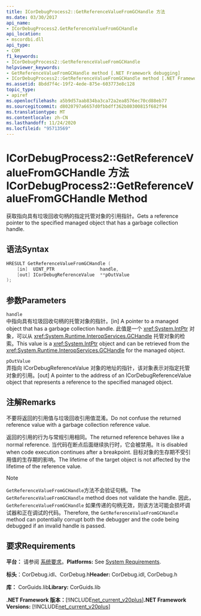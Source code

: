 ```yaml
---
title: ICorDebugProcess2::GetReferenceValueFromGCHandle 方法
ms.date: 03/30/2017
api_name:
- ICorDebugProcess2.GetReferenceValueFromGCHandle
api_location:
- mscordbi.dll
api_type:
- COM
f1_keywords:
- ICorDebugProcess2::GetReferenceValueFromGCHandle
helpviewer_keywords:
- GetReferenceValueFromGCHandle method [.NET Framework debugging]
- ICorDebugProcess2::GetReferenceValueFromGCHandle method [.NET Framework debugging]
ms.assetid: 8bdd7f4c-19f2-4ede-875e-603773e8c128
topic_type:
- apiref
ms.openlocfilehash: a5b9d57aab834ba3ca72a2ea8576ec70cd88eb77
ms.sourcegitcommit: d8020797a6657d0fbbdff362b80300815f682f94
ms.translationtype: MT
ms.contentlocale: zh-CN
ms.lasthandoff: 11/24/2020
ms.locfileid: "95713569"
---
```

# <a name="icordebugprocess2getreferencevaluefromgchandle-method"></a><span data-ttu-id="92ef4-102">ICorDebugProcess2::GetReferenceValueFromGCHandle 方法</span><span class="sxs-lookup"><span data-stu-id="92ef4-102">ICorDebugProcess2::GetReferenceValueFromGCHandle Method</span></span>

<span data-ttu-id="92ef4-103">获取指向具有垃圾回收句柄的指定托管对象的引用指针。</span><span class="sxs-lookup"><span data-stu-id="92ef4-103">Gets a reference pointer to the specified managed object that has a garbage collection handle.</span></span>  
  
## <a name="syntax"></a><span data-ttu-id="92ef4-104">语法</span><span class="sxs-lookup"><span data-stu-id="92ef4-104">Syntax</span></span>  
  
```cpp  
HRESULT GetReferenceValueFromGCHandle (  
    [in]  UINT_PTR                 handle,  
    [out] ICorDebugReferenceValue  **pOutValue  
);  
```  
  
## <a name="parameters"></a><span data-ttu-id="92ef4-105">参数</span><span class="sxs-lookup"><span data-stu-id="92ef4-105">Parameters</span></span>  

 `handle`  
 <span data-ttu-id="92ef4-106">中指向具有垃圾回收句柄的托管对象的指针。</span><span class="sxs-lookup"><span data-stu-id="92ef4-106">[in] A pointer to a managed object that has a garbage collection handle.</span></span> <span data-ttu-id="92ef4-107">此值是一个 <xref:System.IntPtr> 对象，可以从 <xref:System.Runtime.InteropServices.GCHandle> 托管对象的检索。</span><span class="sxs-lookup"><span data-stu-id="92ef4-107">This value is a <xref:System.IntPtr> object and can be retrieved from the <xref:System.Runtime.InteropServices.GCHandle> for the managed object.</span></span>  
  
 `pOutValue`  
 <span data-ttu-id="92ef4-108">弄指向 ICorDebugReferenceValue 对象的地址的指针，该对象表示对指定托管对象的引用。</span><span class="sxs-lookup"><span data-stu-id="92ef4-108">[out] A pointer to the address of an ICorDebugReferenceValue object that represents a reference to the specified managed object.</span></span>  
  
## <a name="remarks"></a><span data-ttu-id="92ef4-109">注解</span><span class="sxs-lookup"><span data-stu-id="92ef4-109">Remarks</span></span>  

 <span data-ttu-id="92ef4-110">不要将返回的引用值与垃圾回收引用值混淆。</span><span class="sxs-lookup"><span data-stu-id="92ef4-110">Do not confuse the returned reference value with a garbage collection reference value.</span></span>  
  
 <span data-ttu-id="92ef4-111">返回的引用的行为与常规引用相同。</span><span class="sxs-lookup"><span data-stu-id="92ef4-111">The returned reference behaves like a normal reference.</span></span> <span data-ttu-id="92ef4-112">当代码在断点后面继续执行时，它会被禁用。</span><span class="sxs-lookup"><span data-stu-id="92ef4-112">It is disabled when code execution continues after a breakpoint.</span></span> <span data-ttu-id="92ef4-113">目标对象的生存期不受引用值的生存期的影响。</span><span class="sxs-lookup"><span data-stu-id="92ef4-113">The lifetime of the target object is not affected by the lifetime of the reference value.</span></span>  
  
> [!NOTE]
> <span data-ttu-id="92ef4-114">`GetReferenceValueFromGCHandle`方法不会验证句柄。</span><span class="sxs-lookup"><span data-stu-id="92ef4-114">The `GetReferenceValueFromGCHandle` method does not validate the handle.</span></span> <span data-ttu-id="92ef4-115">因此， `GetReferenceValueFromGCHandle` 如果传递的句柄无效，则该方法可能会损坏调试器和正在调试的代码。</span><span class="sxs-lookup"><span data-stu-id="92ef4-115">Therefore, the `GetReferenceValueFromGCHandle` method can potentially corrupt both the debugger and the code being debugged if an invalid handle is passed.</span></span>  
  
## <a name="requirements"></a><span data-ttu-id="92ef4-116">要求</span><span class="sxs-lookup"><span data-stu-id="92ef4-116">Requirements</span></span>  

 <span data-ttu-id="92ef4-117">**平台：** 请参阅 [系统要求](../../get-started/system-requirements.md)。</span><span class="sxs-lookup"><span data-stu-id="92ef4-117">**Platforms:** See [System Requirements](../../get-started/system-requirements.md).</span></span>  
  
 <span data-ttu-id="92ef4-118">**标头**：CorDebug.idl、CorDebug.h</span><span class="sxs-lookup"><span data-stu-id="92ef4-118">**Header:** CorDebug.idl, CorDebug.h</span></span>  
  
 <span data-ttu-id="92ef4-119">**库：** CorGuids.lib</span><span class="sxs-lookup"><span data-stu-id="92ef4-119">**Library:** CorGuids.lib</span></span>  
  
 <span data-ttu-id="92ef4-120">**.NET Framework 版本：**[!INCLUDE[net_current_v20plus](../../../../includes/net-current-v20plus-md.md)]</span><span class="sxs-lookup"><span data-stu-id="92ef4-120">**.NET Framework Versions:** [!INCLUDE[net_current_v20plus](../../../../includes/net-current-v20plus-md.md)]</span></span>
